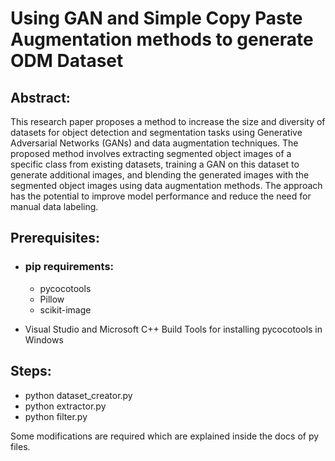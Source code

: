 # Using GAN and Simple Copy Paste Augmentation methods to generate ODM Dataset


## Abstract:
This research paper proposes a method to increase the size and diversity of datasets for object detection and segmentation tasks using Generative Adversarial Networks (GANs) and data augmentation techniques. The proposed method involves extracting segmented object images of a specific class from existing datasets, training a GAN on this dataset to generate additional images, and blending the generated images with the segmented object images using data augmentation methods. The approach has the potential to improve model performance and reduce the need for manual data labeling.

## Prerequisites:
  - ### pip requirements:
    * pycocotools
    * Pillow
    * scikit-image

  - Visual Studio and Microsoft C++ Build Tools for installing pycocotools in Windows
  
## Steps:

- python dataset_creator.py
- python extractor.py
- python filter.py

Some modifications are required which are explained inside the docs of py files.
